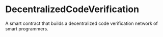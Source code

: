# DecentralizedCodeVerification
A smart contract that builds a decentralized code verification network of smart programmers.
